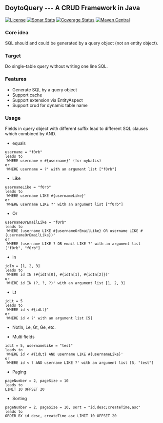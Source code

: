 DoytoQuery --- A CRUD Framework in Java
---
[![License](http://img.shields.io/:license-apache-brightgreen.svg)](http://www.apache.org/licenses/LICENSE-2.0.html)
[![Sonar Stats](https://sonarcloud.io/api/project_badges/measure?project=win.doyto%3Adoyto-query&metric=alert_status)](https://sonarcloud.io/dashboard?id=win.doyto%3Adoyto-query)
[![Coverage Status](https://sonarcloud.io/api/project_badges/measure?project=win.doyto%3Adoyto-query&metric=coverage)](https://sonarcloud.io/component_measures?id=win.doyto%3Adoyto-query&metric=coverage)
[![Maven Central](https://maven-badges.herokuapp.com/maven-central/win.doyto/doyto-query/badge.svg)](https://maven-badges.herokuapp.com/maven-central/win.doyto/doyto-query/)

### Core idea
SQL should and could be generated by a query object (not an entity object).

### Target
Do single-table query without writing one line SQL.

### Features
- Generate SQL by a query object
- Support cache
- Support extension via EntityAspect
- Support crud for dynamic table name

### Usage
Fields in query object with different suffix lead to different SQL clauses which combined by AND.

- equals
```
username = "f0rb"
leads to 
'WHERE username = #{username}' (for mybatis)
or
'WHERE username = ?' with an argument list ["f0rb"]
```

- Like
```
usernameLike = "f0rb"
leads to 
'WHERE username LIKE #{usernameLike}'
or
'WHERE username LIKE ?' with an argument list ["f0rb"]
```

- Or
```
usernameOrEmailLike = "f0rb"
leads to 
'WHERE (username LIKE #{usernameOrEmailLike} OR username LIKE #{usernameOrEmailLike})'
or
'WHERE (username LIKE ? OR email LIKE ?' with an argument list ["f0rb", "f0rb"]
```

- In
```
idIn = [1, 2, 3]
leads to 
'WHERE id IN (#{idIn[0], #{idIn[1], #{idIn[2]})'
or
'WHERE id IN (?, ?, ?)' with an argument list [1, 2, 3]
```

- Lt
```
idLt = 5
leads to 
'WHERE id < #{idLt}'
or
'WHERE id < ?' with an argument list [5]
```

- NotIn, Le, Gt, Ge, etc.

- Multi fields
```
idLt = 5, usernameLike = "test"
leads to 
'WHERE id < #{idLt} AND username LIKE #{usernameLike}'
or
'WHERE id < ? AND username LIKE ?' with an argument list [5, "test"]
```

- Paging
```
pageNumber = 2, pageSize = 10
leads to
LIMIT 10 OFFSET 20
```

- Sorting
```
pageNumber = 2, pageSize = 10, sort = "id,desc;createTime,asc"
leads to
ORDER BY id desc, createTime asc LIMIT 10 OFFSET 20
```